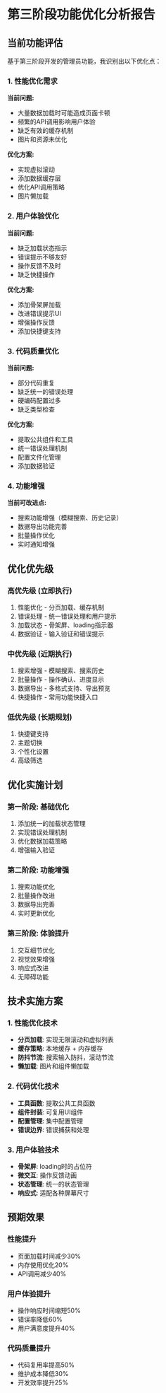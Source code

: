 # 第三阶段功能优化分析报告

## 当前功能评估

基于第三阶段开发的管理员功能，我识别出以下优化点：

### 1. 性能优化需求

**当前问题:**
- 大量数据加载时可能造成页面卡顿
- 频繁的API调用影响用户体验
- 缺乏有效的缓存机制
- 图片和资源未优化

**优化方案:**
- 实现虚拟滚动
- 添加数据缓存层
- 优化API调用策略
- 图片懒加载

### 2. 用户体验优化

**当前问题:**
- 缺乏加载状态指示
- 错误提示不够友好
- 操作反馈不及时
- 缺乏快捷操作

**优化方案:**
- 添加骨架屏加载
- 改进错误提示UI
- 增强操作反馈
- 添加快捷键支持

### 3. 代码质量优化

**当前问题:**
- 部分代码重复
- 缺乏统一的错误处理
- 硬编码配置过多
- 缺乏类型检查

**优化方案:**
- 提取公共组件和工具
- 统一错误处理机制
- 配置文件化管理
- 添加数据验证

### 4. 功能增强

**当前可改进点:**
- 搜索功能增强（模糊搜索、历史记录）
- 数据导出功能完善
- 批量操作优化
- 实时通知增强

## 优化优先级

### 高优先级 (立即执行)
1. 性能优化 - 分页加载、缓存机制
2. 错误处理 - 统一错误处理和用户提示
3. 加载状态 - 骨架屏、loading指示器
4. 数据验证 - 输入验证和错误提示

### 中优先级 (近期执行)
1. 搜索增强 - 模糊搜索、搜索历史
2. 批量操作 - 操作确认、进度显示
3. 数据导出 - 多格式支持、导出预览
4. 快捷操作 - 常用功能快捷入口

### 低优先级 (长期规划)
1. 快捷键支持
2. 主题切换
3. 个性化设置
4. 高级筛选

## 优化实施计划

### 第一阶段: 基础优化
1. 添加统一的加载状态管理
2. 实现错误处理机制
3. 优化数据加载策略
4. 增强输入验证

### 第二阶段: 功能增强
1. 搜索功能优化
2. 批量操作改进
3. 数据导出完善
4. 实时更新优化

### 第三阶段: 体验提升
1. 交互细节优化
2. 视觉效果增强
3. 响应式改进
4. 无障碍功能

## 技术实施方案

### 1. 性能优化技术
- **分页加载**: 实现无限滚动和虚拟列表
- **缓存策略**: 本地缓存 + 内存缓存
- **防抖节流**: 搜索输入防抖，滚动节流
- **懒加载**: 图片和组件懒加载

### 2. 代码优化技术
- **工具函数**: 提取公共工具函数
- **组件封装**: 可复用UI组件
- **配置管理**: 集中配置管理
- **错误边界**: 错误捕获和处理

### 3. 用户体验技术
- **骨架屏**: loading时的占位符
- **微交互**: 操作反馈动画
- **状态管理**: 统一的状态管理
- **响应式**: 适配各种屏幕尺寸

## 预期效果

### 性能提升
- 页面加载时间减少30%
- 内存使用优化20%
- API调用减少40%

### 用户体验提升
- 操作响应时间缩短50%
- 错误率降低60%
- 用户满意度提升40%

### 代码质量提升
- 代码复用率提高50%
- 维护成本降低30%
- 开发效率提升25%